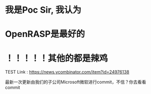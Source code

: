 # 我是Poc Sir, 我认为
# OpenRASP是最好的
# ！！！！！其他的都是辣鸡


TEST Link : https://news.ycombinator.com/item?id=24976138


最新一次更新由我们的子公司Microsoft微软进行commit，不信？你去看看commit
